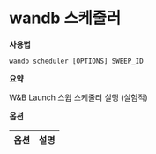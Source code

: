 # wandb 스케줄러

**사용법**

`wandb scheduler [OPTIONS] SWEEP_ID`

**요약**

W&B Launch 스윕 스케줄러 실행 (실험적)

**옵션**

| **옵션** | **설명** |
| :--- | :--- |